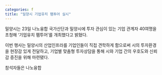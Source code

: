 ```yaml
---
categories: f
title: "밀양시 기업유치 팸투어 실시"
---
```

밀양시는 23일 나노융합 국가산단과 밀양시에 투자 관심이 있는 기업 관계자 40여명을 초청해 ‘기업유치 팸투어’를 개최했다고 밝혔다.

이번 행사는 밀양시의 산업인프라를 기업인들이 직접 견학하게 함으로써 시의 투자환경을 현장감 있게 전달하고, 기업별 맞춤형 투자상담을 통해 시와 기업 간의 우호도와 신뢰감 증진을 위해 마련됐다.

참석자들은 나노융합